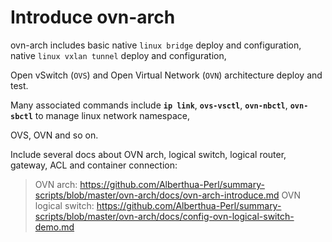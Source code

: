 # Introduce ovn-arch

ovn-arch includes basic native `linux bridge` deploy and configuration, native `linux vxlan tunnel` deploy and configuration, 

Open vSwitch (`OVS`) and Open Virtual Network (`OVN`) architecture deploy and test.

Many associated commands include **`ip link`**, **`ovs-vsctl`**, **`ovn-nbctl`**, **`ovn-sbctl`** to manage linux network namespace,

OVS, OVN and so on.

Include several docs about OVN arch, logical switch, logical router, gateway, ACL and container connection:

> OVN arch: https://github.com/Alberthua-Perl/summary-scripts/blob/master/ovn-arch/docs/ovn-arch-introduce.md
> OVN logical switch: https://github.com/Alberthua-Perl/summary-scripts/blob/master/ovn-arch/docs/config-ovn-logical-switch-demo.md
